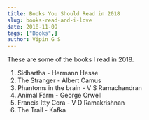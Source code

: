 ```yaml
---
title: Books You Should Read in 2018
slug: books-read-and-i-love
date: 2018-11-09
tags: ["Books",]
author: Vipin G S
---
```


These are some of the books I read in 2018. 

1. Sidhartha - Hermann Hesse
2. The Stranger - Albert Camus
3. Phantoms in the brain - V S Ramachandran
4. Animal Farm - George Orwell
5. Francis Itty Cora - V D Ramakrishnan 
6. The Trail - Kafka